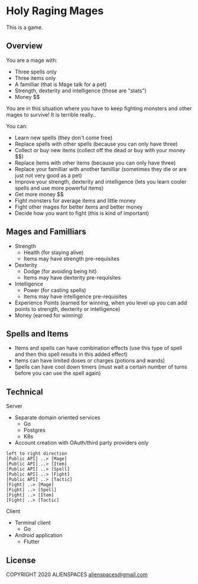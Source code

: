 # Holy Raging Mages

This is a game.

## Overview

You are a mage with:

* Three spells only
* Three items only
* A familliar (that is Mage talk for a pet)
* Strength, dexterity and intelligence (those are "stats")
* Money $$

You are in this situation where you have to keep fighting monsters and other mages to survive! It is terrible really..

You can:

* Learn new spells (they don't come free)
* Replace spells with other spells (because you can only have three)
* Collect or buy new items (collect off the dead or buy with your money $$)
* Replace items with other items (because you can only have three)
* Replace your familliar with another familliar (sometimes they die or are just not very good as a pet)
* Improve your strength, dexterity and intelligence (lets you learn cooler spells and use more powerful items)
* Get more money $$
* Fight monsters for average items and little money
* Fight other mages for better items and better money
* Decide how you want to fight (this is kind of important)

## Mages and Familliars

* Strength
  * Health (for staying alive)
  * Items may have strength pre-requisites
* Dexterity
  * Dodge (for avoiding being hit)
  * Items may have dexterity pre-requisites
* Intelligence
  * Power (for casting spells)
  * Items may have intelligence pre-requisites
* Experience Points (earned for winning, when you level up you can add points to strength, dexterity or intelligence)
* Money (earned for winning)

## Spells and Items

  * Items and spells can have combination effects (use this type of spell and then this spell results in this added effect)
  * Items can have limited doses or charges (potions and wands)
  * Spells can have cool down timers (must wait a certain number of turns before you can use the spell again)

## Technical

Server

* Separate domain oriented services
  * Go
  * Postgres
  * K8s
* Account creation with OAuth/third party providers only

```plantuml
left to right direction
[Public API] ..> [Mage]
[Public API] ..> [Item]
[Public API] ..> [Spell]
[Public API] ..> [Fight]
[Public API] ..> [Tactic]
[Fight] ..> [Mage]
[Fight] ..> [Spell]
[Fight] ..> [Item]
[Fight] ..> [Tactic]
```

Client

* Terminal client
  * Go
* Android application
  * Flutter

## License

COPYRIGHT 2020 ALIENSPACES alienspaces@gmail.com
